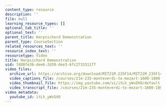 ```yaml
---
content_type: resource
description: ''
file: null
learning_resource_types: []
optional_tab_title: ''
optional_text: ''
parent_title: Harpsichord Demonstration
parent_type: CourseSection
related_resources_text: ''
resource_index_text: ''
resourcetype: Video
title: Harpsichord Demonstration
uid: 7d08fe36-dee6-2d38-dee3-67c2733311f7
video_files:
  archive_url: https://archive.org/download/MIT21M.235F14/MIT21M_235F14_harpsichord_300k.mp4
  video_captions_file: /courses/21m-235-monteverdi-to-mozart-1600-1800-fall-2013/6cdc19523ff3533caa366857dc7eabed_itLh_yWsOX0.vtt
  video_thumbnail_file: https://img.youtube.com/vi/itLh_yWsOX0/default.jpg
  video_transcript_file: /courses/21m-235-monteverdi-to-mozart-1600-1800-fall-2013/62696e61e1a87d0c096f0d0f9e260908_itLh_yWsOX0.pdf
video_metadata:
  youtube_id: itLh_yWsOX0
---
```

